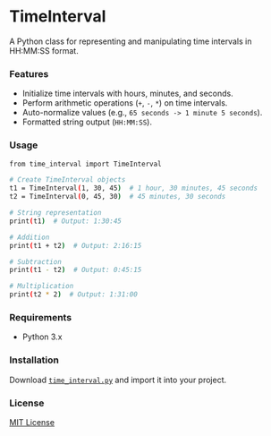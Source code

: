 # TimeInterval
A Python class for representing and manipulating time intervals in HH:MM:SS format.

### Features
* Initialize time intervals with hours, minutes, and seconds.
* Perform arithmetic operations (`+`, `-`, `*`) on time intervals.
* Auto-normalize values (e.g., `65 seconds -> 1 minute 5 seconds`).
* Formatted string output (`HH:MM:SS`).

### Usage
``` sh
from time_interval import TimeInterval

# Create TimeInterval objects
t1 = TimeInterval(1, 30, 45)  # 1 hour, 30 minutes, 45 seconds
t2 = TimeInterval(0, 45, 30)  # 45 minutes, 30 seconds

# String representation
print(t1)  # Output: 1:30:45

# Addition
print(t1 + t2)  # Output: 2:16:15

# Subtraction
print(t1 - t2)  # Output: 0:45:15

# Multiplication
print(t2 * 2)  # Output: 1:31:00
```
### Requirements
* Python 3.x

### Installation
Download [`time_interval.py`](time_interval.py) and import it into your project.

### License
[MIT License](LICENSE)